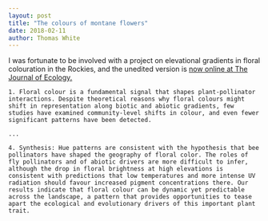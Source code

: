 ```yaml
---
layout: post
title: "The colours of montane flowers"
date: 2018-02-11
author: Thomas White
---
```


I was fortunate to be involved with a project on elevational gradients in floral colouration in the Rockies, and the unedited version is [now online at The Journal of Ecology.](http://dx.doi.org/10.1111/1365-2745.12948)  

```
1. Floral colour is a fundamental signal that shapes plant-pollinator interactions. Despite theoretical reasons why floral colours might shift in representation along biotic and abiotic gradients, few studies have examined community-level shifts in colour, and even fewer significant patterns have been detected.

...

4. Synthesis: Hue patterns are consistent with the hypothesis that bee pollinators have shaped the geography of floral color. The roles of fly pollinators and of abiotic drivers are more difficult to infer, although the drop in floral brightness at high elevations is consistent with predictions that low temperatures and more intense UV radiation should favour increased pigment concentrations there. Our results indicate that floral colour can be dynamic yet predictable across the landscape, a pattern that provides opportunities to tease apart the ecological and evolutionary drivers of this important plant trait.
```
